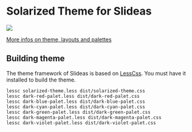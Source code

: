 # Solarized Theme for Slideas

![](https://www.slideas.app/img/themes/solarized-theme.jpg)

[More infos on theme, layouts and palettes](https://www.slideas.app/themes/solarized)

## Building theme

The theme framework of Slideas is based on [LessCss](http://lesscss.org/). You must have it installed to build the theme.

    lessc solarized-theme.less dist/solarized-theme.css
    lessc dark-red-palet.less dist/dark-red-palet.css
    lessc dark-blue-palet.less dist/dark-blue-palet.css
    lessc dark-cyan-palet.less dist/dark-cyan-palet.css
    lessc dark-green-palet.less dist/dark-green-palet.css
    lessc dark-magenta-palet.less dist/dark-magenta-palet.css
    lessc dark-violet-palet.less dist/dark-violet-palet.css
